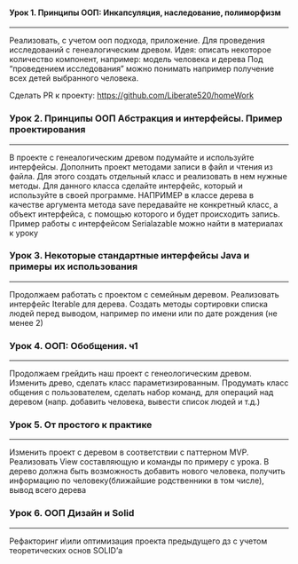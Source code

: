 #### Урок 1. Принципы ООП: Инкапсуляция, наследование, полиморфизм
___
Реализовать, с учетом ооп подхода, приложение.
Для проведения исследований с генеалогическим древом.
Идея: описать некоторое количество компонент, например:
модель человека и дерева
Под “проведением исследования” можно понимать например получение всех детей выбранного человека.

Сделать PR к проекту: https://github.com/Liberate520/homeWork

### Урок 2. Принципы ООП Абстракция и интерфейсы. Пример проектирования
___
В проекте с генеалогическим древом подумайте и используйте интерфейсы.
Дополнить проект методами записи в файл и чтения из файла. Для этого создать отдельный класс и реализовать в нем нужные методы. Для данного класса сделайте интерфейс, который и используйте в своей программе. НАПРИМЕР в классе дерева в качестве аргумента метода save передавайте не конкретный класс, а объект интерфейса, с помощью которого и будет происходить запись. Пример работы с интерфейсом Serialazable можно найти в материалах к уроку

### Урок 3. Некоторые стандартные интерфейсы Java и примеры их использования
___
Продолжаем работать с проектом с семейным деревом.
Реализовать интерфейс Iterable для дерева.
Создать методы сортировки списка людей перед выводом, например по имени или по дате рождения (не менее 2)

### Урок 4. ООП: Обобщения. ч1
___
Продолжаем грейдить наш проект с генеологическим древом. Изменить древо, сделать класс параметизированным. Продумать класс общения с пользователем, сделать набор команд, для операций над деревом (напр. добавить человека, вывести список людей и т.д.)

### Урок 5. От простого к практике
___
Изменить проект с деревом в соответствии с паттерном MVP. Реализовать View составляющую и команды по примеру с урока. В дерево должна быть возможность добавить нового человека, получить информацию по человеку(ближайшие родственники в том числе), вывод всего дерева

### Урок 6. ООП Дизайн и Solid
___
Рефакторинг и\или оптимизация проекта предыдущего дз с учетом теоретических основ SOLID’а